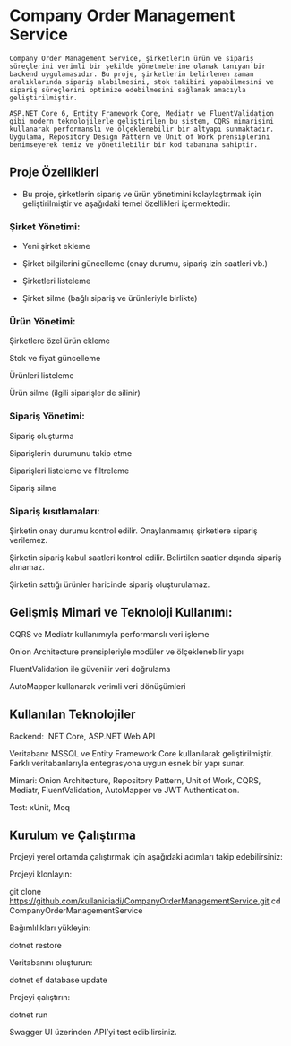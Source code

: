 # Company Order Management Service

    Company Order Management Service, şirketlerin ürün ve sipariş süreçlerini verimli bir şekilde yönetmelerine olanak tanıyan bir backend uygulamasıdır. Bu proje, şirketlerin belirlenen zaman aralıklarında sipariş alabilmesini, stok takibini yapabilmesini ve sipariş süreçlerini optimize edebilmesini sağlamak amacıyla geliştirilmiştir.

    ASP.NET Core 6, Entity Framework Core, Mediatr ve FluentValidation gibi modern teknolojilerle geliştirilen bu sistem, CQRS mimarisini kullanarak performanslı ve ölçeklenebilir bir altyapı sunmaktadır. Uygulama, Repository Design Pattern ve Unit of Work prensiplerini benimseyerek temiz ve yönetilebilir bir kod tabanına sahiptir.

## Proje Özellikleri

- Bu proje, şirketlerin sipariş ve ürün yönetimini kolaylaştırmak için geliştirilmiştir ve aşağıdaki temel özellikleri içermektedir:

### Şirket Yönetimi:

- Yeni şirket ekleme

- Şirket bilgilerini güncelleme (onay durumu, sipariş izin saatleri vb.)

- Şirketleri listeleme

- Şirket silme (bağlı sipariş ve ürünleriyle birlikte)

### Ürün Yönetimi:

Şirketlere özel ürün ekleme

Stok ve fiyat güncelleme

Ürünleri listeleme

Ürün silme (ilgili siparişler de silinir)

### Sipariş Yönetimi:

Sipariş oluşturma

Siparişlerin durumunu takip etme

Siparişleri listeleme ve filtreleme

Sipariş silme

### Sipariş kısıtlamaları:

Şirketin onay durumu kontrol edilir. Onaylanmamış şirketlere sipariş verilemez.

Şirketin sipariş kabul saatleri kontrol edilir. Belirtilen saatler dışında sipariş alınamaz.

Şirketin sattığı ürünler haricinde sipariş oluşturulamaz.

## Gelişmiş Mimari ve Teknoloji Kullanımı:

CQRS ve Mediatr kullanımıyla performanslı veri işleme

Onion Architecture prensipleriyle modüler ve ölçeklenebilir yapı

FluentValidation ile güvenilir veri doğrulama

AutoMapper kullanarak verimli veri dönüşümleri

## Kullanılan Teknolojiler

Backend: .NET Core, ASP.NET Web API

Veritabanı: MSSQL ve Entity Framework Core kullanılarak geliştirilmiştir. Farklı veritabanlarıyla entegrasyona uygun esnek bir yapı sunar.

Mimari: Onion Architecture, Repository Pattern, Unit of Work, CQRS, Mediatr, FluentValidation, AutoMapper ve  JWT Authentication.

Test: xUnit, Moq

## Kurulum ve Çalıştırma

Projeyi yerel ortamda çalıştırmak için aşağıdaki adımları takip edebilirsiniz:

Projeyi klonlayın:

git clone https://github.com/kullaniciadi/CompanyOrderManagementService.git
cd CompanyOrderManagementService

Bağımlılıkları yükleyin:

dotnet restore

Veritabanını oluşturun:

dotnet ef database update

Projeyi çalıştırın:

dotnet run

Swagger UI üzerinden API’yi test edibilirsiniz.
